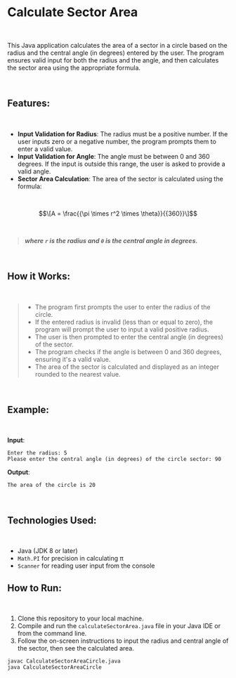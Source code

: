 # Calculate Sector Area

<br>

This Java application calculates the area of a sector in a circle based on the radius and the central angle (in degrees) entered by the user. The program ensures valid input for both the radius and the angle, and then calculates the sector area using the appropriate formula.

<br>

## Features:

<br>

- **Input Validation for Radius**: The radius must be a positive number. If the user inputs zero or a negative number, the program prompts them to enter a valid value.
- **Input Validation for Angle**: The angle must be between 0 and 360 degrees. If the input is outside this range, the user is asked to provide a valid angle.
- **Sector Area Calculation**: The area of the sector is calculated using the formula:

<br>

$$\[A = \frac{{\pi \times r^2 \times \theta}}{{360}}\]$$

<br>

> ***where `r` is the radius and `θ` is the central angle in degrees.***

<br>

## How it Works:

<br>

> - The program first prompts the user to enter the radius of the circle.
> - If the entered radius is invalid (less than or equal to zero), the program will prompt the user to input a valid positive radius.
> - The user is then prompted to enter the central angle (in degrees) of the sector.
> - The program checks if the angle is between 0 and 360 degrees, ensuring it's a valid value.
> - The area of the sector is calculated and displayed as an integer rounded to the nearest value.

<br>

## Example:

<br>

**Input**:  

```
Enter the radius: 5  
Please enter the central angle (in degrees) of the circle sector: 90
```

**Output**:

```
The area of the circle is 20
```

<br>

## Technologies Used:

<br>

- Java (JDK 8 or later)
- `Math.PI` for precision in calculating π
- `Scanner` for reading user input from the console

## How to Run:

<br>

1. Clone this repository to your local machine.
2. Compile and run the `calculateSectorArea.java` file in your Java IDE or from the command line.
3. Follow the on-screen instructions to input the radius and central angle of the sector, then see the calculated area.

```
javac CalculateSectorAreaCircle.java
java CalculateSectorAreaCircle
```
